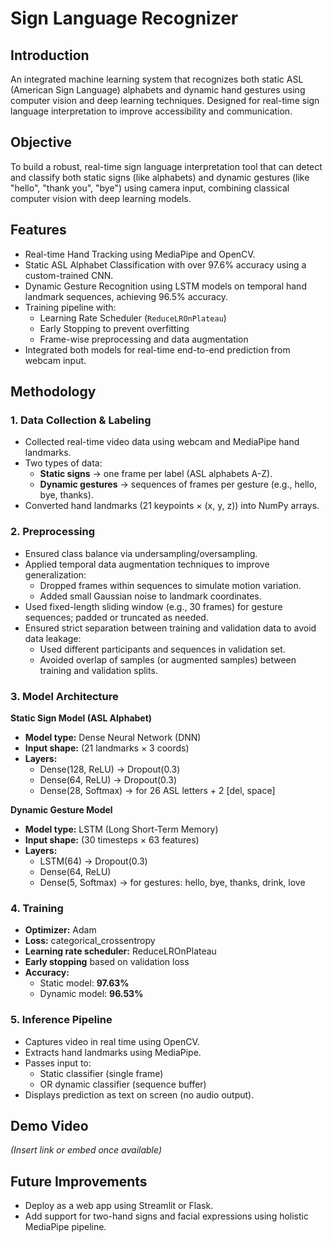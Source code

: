# Sign Language Recognizer

## Introduction
An integrated machine learning system that recognizes both static ASL (American Sign Language) alphabets and dynamic hand gestures using computer vision and deep learning techniques. Designed for real-time sign language interpretation to improve accessibility and communication.

## Objective
To build a robust, real-time sign language interpretation tool that can detect and classify both static signs (like alphabets) and dynamic gestures (like "hello", "thank you", "bye") using camera input, combining classical computer vision with deep learning models.

## Features
- Real-time Hand Tracking using MediaPipe and OpenCV.  
- Static ASL Alphabet Classification with over 97.6% accuracy using a custom-trained CNN.  
- Dynamic Gesture Recognition using LSTM models on temporal hand landmark sequences, achieving 96.5% accuracy.  
- Training pipeline with:  
  - Learning Rate Scheduler (`ReduceLROnPlateau`)  
  - Early Stopping to prevent overfitting  
  - Frame-wise preprocessing and data augmentation  
- Integrated both models for real-time end-to-end prediction from webcam input.

## Methodology

### 1. Data Collection & Labeling
- Collected real-time video data using webcam and MediaPipe hand landmarks.  
- Two types of data:  
  - **Static signs** → one frame per label (ASL alphabets A-Z).  
  - **Dynamic gestures** → sequences of frames per gesture (e.g., hello, bye, thanks).  
- Converted hand landmarks (21 keypoints × (x, y, z)) into NumPy arrays.

### 2. Preprocessing
- Ensured class balance via undersampling/oversampling.  
- Applied temporal data augmentation techniques to improve generalization:  
  - Dropped frames within sequences to simulate motion variation.  
  - Added small Gaussian noise to landmark coordinates.  
- Used fixed-length sliding window (e.g., 30 frames) for gesture sequences; padded or truncated as needed.  
- Ensured strict separation between training and validation data to avoid data leakage:  
  - Used different participants and sequences in validation set.  
  - Avoided overlap of samples (or augmented samples) between training and validation splits.

### 3. Model Architecture

**Static Sign Model (ASL Alphabet)**  
- **Model type:** Dense Neural Network (DNN)  
- **Input shape:** (21 landmarks × 3 coords)  
- **Layers:**  
  - Dense(128, ReLU) → Dropout(0.3)  
  - Dense(64, ReLU) → Dropout(0.3)  
  - Dense(28, Softmax) → for 26 ASL letters + 2 [del, space]  

**Dynamic Gesture Model**  
- **Model type:** LSTM (Long Short-Term Memory)  
- **Input shape:** (30 timesteps × 63 features)  
- **Layers:**  
  - LSTM(64) → Dropout(0.3)  
  - Dense(64, ReLU)  
  - Dense(5, Softmax) → for gestures: hello, bye, thanks, drink, love

### 4. Training
- **Optimizer:** Adam  
- **Loss:** categorical_crossentropy  
- **Learning rate scheduler:** ReduceLROnPlateau  
- **Early stopping** based on validation loss  
- **Accuracy:**  
  - Static model: **97.63%**  
  - Dynamic model: **96.53%**

### 5. Inference Pipeline
- Captures video in real time using OpenCV.  
- Extracts hand landmarks using MediaPipe.  
- Passes input to:  
  - Static classifier (single frame)  
  - OR dynamic classifier (sequence buffer)  
- Displays prediction as text on screen (no audio output).

## Demo Video
_(Insert link or embed once available)_

## Future Improvements
- Deploy as a web app using Streamlit or Flask.  
- Add support for two-hand signs and facial expressions using holistic MediaPipe pipeline.
